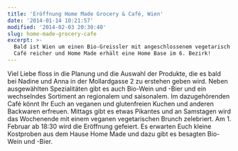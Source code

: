 ```yaml
---
title: 'Eröffnung Home Made Grocery & Café, Wien'
date: '2014-01-14 10:21:57'
modified: '2014-02-03 20:30:40'
slug: home-made-grocery-cafe
excerpt: >-
  Bald ist Wien um einen Bio-Greissler mit angeschlossenem vegetarisch veganen
  Café reicher und Home Made erhält eine Home Base im 6. Bezirk!
---
```


Viel Liebe floss in die Planung und die Auswahl der Produkte, die es bald bei Nadine und Anna in der Mollardgasse 2 zu erstehen geben wird. Neben ausgewählten Spezialitäten gibt es auch Bio-Wein und -Bier und ein wechselndes Sortiment an regionalem und saisonalem. Im dazugehörenden Café könnt Ihr Euch an veganen und glutenfreien Kuchen und anderen Backwaren erfreuen. Mittags gibt es etwas Pikantes und an Samstagen wird das Wochenende mit einem veganen vegetarischen Brunch zelebriert. Am 1. Februar ab 18:30 wird die Eröffnung gefeiert. Es erwarten Euch kleine Kostproben aus dem Hause Home Made und dazu gibt es besagten Bio-Wein und -Bier.
